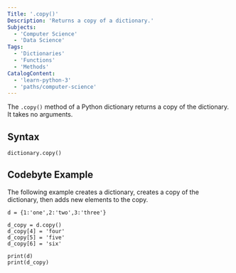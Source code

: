 ```yaml
---
Title: '.copy()'
Description: 'Returns a copy of a dictionary.'
Subjects:
  - 'Computer Science'
  - 'Data Science'
Tags:
  - 'Dictionaries'
  - 'Functions'
  - 'Methods'
CatalogContent:
  - 'learn-python-3'
  - 'paths/computer-science'
---
```


The `.copy()` method of a Python dictionary returns a copy of the dictionary. It takes no arguments.

## Syntax

```pseudo
dictionary.copy()
```

## Codebyte Example

The following example creates a dictionary, creates a copy of the dictionary, then adds new elements to the copy.

```codebyte/python
d = {1:'one',2:'two',3:'three'}

d_copy = d.copy()
d_copy[4] = 'four'
d_copy[5] = 'five'
d_copy[6] = 'six'

print(d)
print(d_copy)
```
